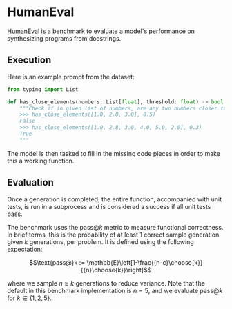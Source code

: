 # HumanEval

[HumanEval](https://arxiv.org/pdf/2107.03374) is a benchmark to evaluate a model's performance on synthesizing programs from docstrings.

## Execution
Here is an example prompt from the dataset:
```python
from typing import List

def has_close_elements(numbers: List[float], threshold: float) -> bool:
    """Check if in given list of numbers, are any two numbers closer to each other than given threshold.
    >>> has_close_elements([1.0, 2.0, 3.0], 0.5)
    False
    >>> has_close_elements([1.0, 2.8, 3.0, 4.0, 5.0, 2.0], 0.3)
    True
    """
```
The model is then tasked to fill in the missing code pieces in order to make this a working function.

## Evaluation
Once a generation is completed, the entire function, accompanied with unit tests, is run in a subprocess and is considered a success if all unit tests pass.

The benchmark uses the $\text{pass}@k$ metric to measure functional correctness. In brief terms, this is the probability of at least 1 correct sample generation given $k$ generations, per problem. It is defined using the following expectation:

$$\text{pass@}k := \mathbb{E}\left[1-\frac{{n-c}\choose{k}}{{n}\choose{k}}\right]$$

where we sample $n \geq k$ generations to reduce variance. Note that the default in this benchmark implementation is $n = 5$, and we evaluate $\text{pass}@k$ for $k \in \{1, 2, 5\}$.